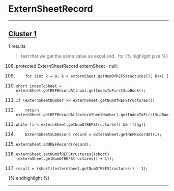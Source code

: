 # ExternSheetRecord

***

## [Cluster 1](./1)
1 results
> test that we get the same value as excel and , for 
{% highlight java %}
108. protected ExternSheetRecord externSheet= null;
1818.         for (int k = 0; k < externSheet.getNumOfREFStructures(); k++) {
1835.     short indexToSheet = externSheet.getREFRecordAt(num).getIndexToFirstSupBook();
1850.     if (externSheetNumber >= externSheet.getNumOfREFStructures())
1853.         return externSheet.getREFRecordAt(externSheetNumber).getIndexToFirstSupBook();
1872.     while (i < externSheet.getNumOfREFStructures() && !flag){
1873.         ExternSheetSubRecord record = externSheet.getREFRecordAt(i);
1898.     externSheet.addREFRecord(record);
1899.     externSheet.setNumOfREFStructures((short)(externSheet.getNumOfREFStructures() + 1));
1900.     result = (short)(externSheet.getNumOfREFStructures() - 1);
{% endhighlight %}

***

